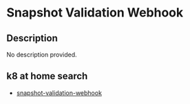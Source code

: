 # Snapshot Validation Webhook

## Description

No description provided.

## k8 at home search

- [snapshot-validation-webhook](https://nanne.dev/k8s-at-home-search/#/snapshot-validation-webhook)
